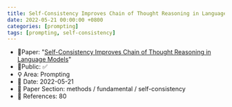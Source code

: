 ```yaml
---
title: Self-Consistency Improves Chain of Thought Reasoning in Language Models
date: 2022-05-21 00:00:00 +0800
categories: [prompting]
tags: [prompting, self-consistency]
---
```


- 📙Paper: "[Self-Consistency Improves Chain of Thought Reasoning in Language Models](https://semanticscholar.org/paper/Self-Consistency-Improves-Chain-of-Thought-in-Wang-Wei/5f19ae1135a9500940978104ec15a5b8751bc7d2)"
- 🔑Public: ✅
- ⚲ Area: Prompting
- 📅 Date: 2022-05-21
- 🔎 Paper Section: methods / fundamental / self-consistency
- 📝 References: 80
